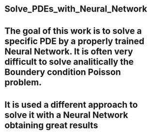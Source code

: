 # Solve_PDEs_with_Neural_Network
# The goal of this work is to solve a specific PDE by a properly trained Neural Network. It is often very difficult to solve analitically the Boundery condition Poisson problem. 
# It is used a different approach to solve it with a Neural Network obtaining great results
